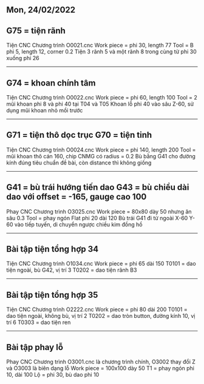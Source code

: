 Mon, 24/02/2022
-----------------------------------------------------------------
G75 = tiện rãnh
-----------------------------------------------------------------
Tiện CNC
Chương trình O0021.cnc
Work piece = phi 30, length 77
Tool = B phi 5, length 12, corner 0.2
Tiện 3 rãnh 5 và một rãnh 8 trong cùng từ phi 30 xuống phi 26

-----------------------------------------------------------------
G74 = khoan chính tâm
-----------------------------------------------------------------
Tiện CNC
Chương trình O0022.cnc
Work piece = phi 60, length 100
Tool = 2 mũi khoan phi 8 và phi 40 tại T04 và T05
Khoan lỗ phi 40 vào sâu Z-60, sử dụng mũi khoan nhỏ mồi trước

-----------------------------------------------------------------
G71 = tiện thô dọc trục
G70 = tiện tinh
-----------------------------------------------------------------
Tiện CNC
Chương trình O0024.cnc
Work piece = phi 140, length 200
Tool = mũi khoan thô cán 160, chip CNMG có radius = 0.2
Bù bằng G41 cho đường kính đúng tiêu chuẩn đề bài, còn distance thì không giống

-----------------------------------------------------------------
G41 = bù trái hướng tiến dao
G43 = bù chiều dài dao với offset = -165, gauge cao 100
-----------------------------------------------------------------
Phay CNC
Chương trình O3025.cnc
Work piece = 80x80 dày 50 nhưng ăn sâu 0.3
Tool = phay ngón Flat phi 20 dài 120
Bù trái G41 đi từ ngoài X-60 Y-60 vào tiếp tuyến, di chuyển ngược chiều kim đồng hồ

-----------------------------------------------------------------
Bài tập tiện tổng hợp 34
-----------------------------------------------------------------
Tiện CNC
Chương trình O1034.cnc
Work piece = phi 65 dài 150
T0101 = dao tiện ngoài, bù G42, vị trí 3
T0202 = dao tiện rãnh B3

-----------------------------------------------------------------
Bài tập tiện tổng hợp 35
-----------------------------------------------------------------
Tiện CNC
Chương trình O2222.cnc
Work piece = phi 80 dài 200
T0101 = dao tiện ngoài, không bù, vị trí 2
T0202 = dao tròn button, đường kính 10, vị trí 6
T0303 = dao tiện ren

-----------------------------------------------------------------
Bài tập phay lỗ
-----------------------------------------------------------------
Phay CNC
Chương trình O3001.cnc là chương trình chính, O3002 thay đổi Z và O3003 là biên dạng lỗ
Work piece = 100x100 dày 50
T1 = phay ngón phi 10, dài 100
Lộ = phi 30, bù dao phi 10
